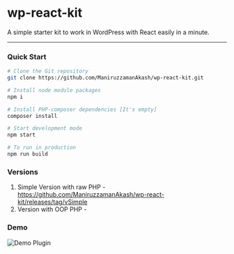 # wp-react-kit
A simple starter kit to work in WordPress with React easily in a minute.

----

### Quick Start
```sh
# Clone the Git repository
git clone https://github.com/ManiruzzamanAkash/wp-react-kit.git

# Install node module packages
npm i

# Install PHP-composer dependencies [It's empty]
composer install

# Start development mode
npm start

# To run in production
npm run build
```

### Versions
1. Simple Version with raw PHP - https://github.com/ManiruzzamanAkash/wp-react-kit/releases/tag/vSimple
1. Version with OOP PHP -

### Demo

![Demo Plugin](https://i.ibb.co/NpVYrxN/wp-react-kit.png "Demo in WordPress plugin")